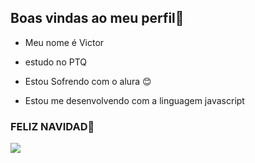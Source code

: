 ## Boas vindas ao meu perfil👋

- Meu nome é Victor

- estudo no PTQ
- Estou Sofrendo com o alura 😊
- Estou me desenvolvendo com a linguagem javascript

### FELIZ NAVIDAD🥇

![](https://blogger.googleusercontent.com/img/b/R29vZ2xl/AVvXsEh-8O99M1YXcc5AwPRoIC54Ln-REaGPqswq8SBrhJ8-Wfy90JW3yzYgEsl4NrbI591Q8QTmIhYSYQjsVb__WcUDvYpElFe8D9m4FpCstEYE0paH0up3rnGChYyDv7h5aeXvmvsDHiU0z_g/s1600/The+King+of+Fighters+gif+31.gif)

